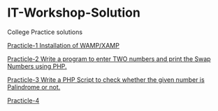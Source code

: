 # IT-Workshop-Solution
College Practice solutions 

<a href="https://github.com/Nishitbaria/Software-Tool/blob/main/Software%20Tool%20pratical%20Kpgu/code/pratical(1%263)/pratical(1%263).pdf" > Practicle-1 Installation of WAMP/XAMP  </a> 


<a href="https://github.com/Nishitbaria/IT-Workshop-Solution/blob/main/index.php " > Practicle-2  Write a program to enter TWO numbers and print 
the Swap Numbers using PHP. </a> 

<a href="https://github.com/Nishitbaria/IT-Workshop-Solution/blob/main/prac3.php " >  Practicle-3   Write a PHP Script to check whether the given number is Palindrome or not.  </a>     </br>

<a href="https://github.com/nearlegend/IT-Workshop-Solution/blob/main/Practicle4.php" >  Practicle-4    </a>
         
         
         
        
                                                              
                                                              
                                                              
                                                              
                                                              
                                                              
                                                              
                                                              
                                                              
                                                              
                                                              
                                                              
                                                              
                                                              
                                                              
                                                              
                                                            
